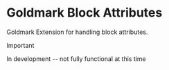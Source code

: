 # Goldmark Block Attributes

Goldmark Extension for handling block attributes.

> [!IMPORTANT]
> In development -- not fully functional at this time
